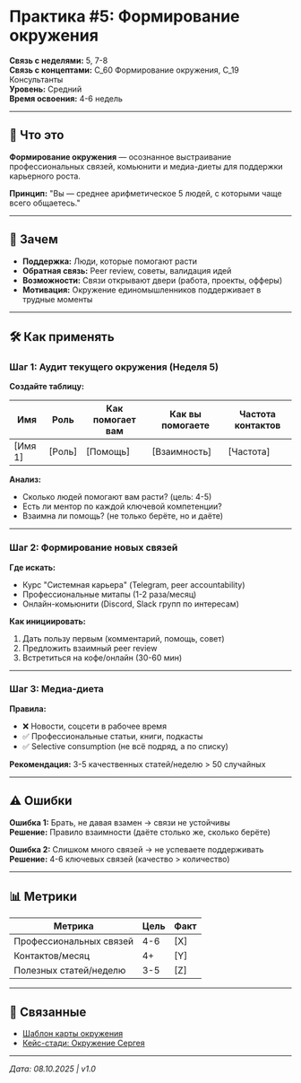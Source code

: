 # Практика #5: Формирование окружения

**Связь с неделями:** 5, 7-8  
**Связь с концептами:** C_60 Формирование окружения, C_19 Консультанты  
**Уровень:** Средний  
**Время освоения:** 4-6 недель

---

## 📝 Что это

**Формирование окружения** — осознанное выстраивание профессиональных связей, комьюнити и медиа-диеты для поддержки карьерного роста.

**Принцип:** "Вы — среднее арифметическое 5 людей, с которыми чаще всего общаетесь."

---

## 🎯 Зачем

- **Поддержка:** Люди, которые помогают расти
- **Обратная связь:** Peer review, советы, валидация идей
- **Возможности:** Связи открывают двери (работа, проекты, офферы)
- **Мотивация:** Окружение единомышленников поддерживает в трудные моменты

---

## 🛠️ Как применять

### Шаг 1: Аудит текущего окружения (Неделя 5)

**Создайте таблицу:**

| Имя | Роль | Как помогает вам | Как вы помогаете | Частота контактов |
|-----|------|------------------|------------------|-------------------|
| [Имя 1] | [Роль] | [Помощь] | [Взаимность] | [Частота] |

**Анализ:**
- Сколько людей помогают вам расти? (цель: 4-5)
- Есть ли ментор по каждой ключевой компетенции?
- Взаимна ли помощь? (не только берёте, но и даёте)

---

### Шаг 2: Формирование новых связей

**Где искать:**
- Курс "Системная карьера" (Telegram, peer accountability)
- Профессиональные митапы (1-2 раза/месяц)
- Онлайн-комьюнити (Discord, Slack групп по интересам)

**Как инициировать:**
1. Дать пользу первым (комментарий, помощь, совет)
2. Предложить взаимный peer review
3. Встретиться на кофе/онлайн (30-60 мин)

---

### Шаг 3: Медиа-диета

**Правила:**
- ❌ Новости, соцсети в рабочее время
- ✅ Профессиональные статьи, книги, подкасты
- ✅ Selective consumption (не всё подряд, а по списку)

**Рекомендация:** 3-5 качественных статей/неделю > 50 случайных

---

## ⚠️ Ошибки

**Ошибка 1:** Брать, не давая взамен → связи не устойчивы  
**Решение:** Правило взаимности (даёте столько же, сколько берёте)

**Ошибка 2:** Слишком много связей → не успеваете поддерживать  
**Решение:** 4-6 ключевых связей (качество > количество)

---

## 📊 Метрики

| Метрика | Цель | Факт |
|---------|------|------|
| Профессиональных связей | 4-6 | [X] |
| Контактов/месяц | 4+ | [Y] |
| Полезных статей/неделю | 3-5 | [Z] |

---

## 🔗 Связанные

- [Шаблон карты окружения](../templates/Week_05_Environment_Map.md)
- [Кейс-стади: Окружение Сергея](../case_studies/Case_02_Dev_To_Architect.md)

---

*Дата: 08.10.2025 | v1.0*

